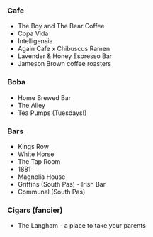 ### Cafe
* The Boy and The Bear Coffee
* Copa Vida
* Intelligensia
* Again Cafe x Chibuscus Ramen
* Lavender & Honey Espresso Bar
* Jameson Brown coffee roasters

### Boba
* Home Brewed Bar
* The Alley
* Tea Pumps (Tuesdays!)

### Bars
* Kings Row
* White Horse
* The Tap Room
* 1881
* Magnolia House
* Griffins (South Pas) - Irish Bar
* Communal (South Pas)

### Cigars (fancier)
* The Langham - a place to take your parents

